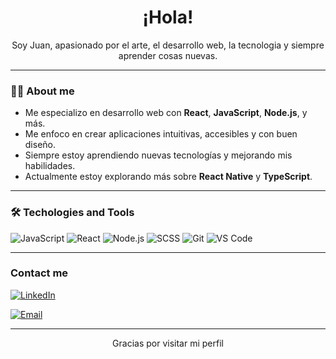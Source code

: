 <h1 align="center">¡Hola!</h1>

<p align="center">
  Soy Juan, apasionado por el arte, el desarrollo web, la tecnologia y siempre aprender cosas nuevas.
</p>

---

### 👨‍💻 About me

-  Me especializo en desarrollo web con **React**, **JavaScript**, **Node.js**, y más.
-  Me enfoco en crear aplicaciones intuitivas, accesibles y con buen diseño.
-  Siempre estoy aprendiendo nuevas tecnologías y mejorando mis habilidades.
-  Actualmente estoy explorando más sobre **React Native** y **TypeScript**.

---

### 🛠️ Techologies and Tools

![JavaScript](https://img.shields.io/badge/-JavaScript-black?style=flat-square&logo=javascript)
![React](https://img.shields.io/badge/-React-black?style=flat-square&logo=react)
![Node.js](https://img.shields.io/badge/-Node.js-black?style=flat-square&logo=node.js)
![SCSS](https://img.shields.io/badge/-SCSS-black?style=flat-square&logo=sass)
![Git](https://img.shields.io/badge/-Git-black?style=flat-square&logo=git)
![VS Code](https://img.shields.io/badge/-VS%20Code-black?style=flat-square&logo=visual-studio-code)


---

### Contact me

[![LinkedIn](https://img.shields.io/badge/LinkedIn-blue?logo=linkedin&style=flat-square)](https://www.linkedin.com/in/juan-camilo-cartagena-machado-39b126214/)

[![Email](https://img.shields.io/badge/Email-D14836?style=flat-square&logo=gmail&logoColor=white)](mailto:juancamilocartagena7@gmail.com)


---

<p align="center">Gracias por visitar mi perfil</p>

